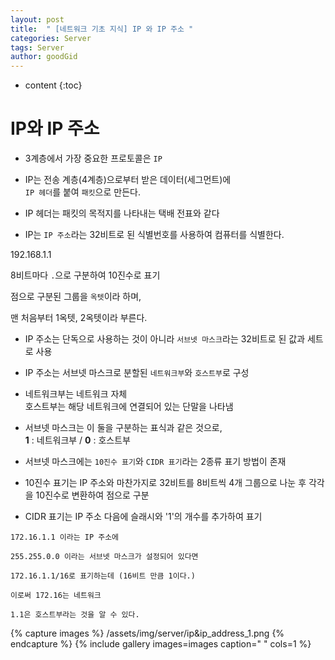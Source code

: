 ```yaml
---
layout: post
title:  " [네트워크 기초 지식] IP 와 IP 주소 "
categories: Server
tags: Server
author: goodGid
---
```

* content
{:toc}



# IP와 IP 주소

* 3계층에서 가장 중요한 프로토콜은 `IP`

* IP는 전송 계층(4계층)으로부터 받은 데이터(세그먼트)에 <br> `IP 헤더`를 붙여 `패킷`으로 만든다.

* IP 헤더는 패킷의 목적지를 나타내는 택배 전표와 같다

* IP는 `IP 주소`라는 32비트로 된 식별번호를 사용하여 컴퓨터를 식별한다.

192.168.1.1

8비트마다 `.`으로 구분하여 10진수로 표기

점으로 구분된 그룹을 `옥텟`이라 하며,

맨 처음부터 1옥텟, 2옥텟이라 부른다.

* IP 주소는 단독으로 사용하는 것이 아니라 `서브넷 마스크`라는 32비트로 된 값과 세트로 사용

* IP 주소는 서브넷 마스크로 분할된 `네트워크부`와 `호스트부`로 구성

* 네트워크부는 네트워크 자체 <br> 호스트부는 해당 네트워크에 연결되어 있는 단말을 나타냄

* 서브넷 마스크는 이 둘을 구분하는 표식과 같은 것으로, <br> <b>1</b> : 네트워크부 / <b>0</b> : 호스트부

* 서브넷 마스크에는 `10진수 표기`와 `CIDR 표기`라는 2종류 표기 방법이 존재

* 10진수 표기는 IP 주소와 마찬가지로 32비트를 8비트씩 4개 그룹으로 나눈 후 각각을 10진수로 변환하여 점으로 구분

* CIDR 표기는 IP 주소 다음에 슬래시와 '1'의 개수를 추가하여 표기

```
172.16.1.1 이라는 IP 주소에

255.255.0.0 이라는 서브넷 마스크가 설정되어 있다면
 
172.16.1.1/16로 표기하는데 (16비트 만큼 1이다.)

이로써 172.16는 네트워크

1.1은 호스트부라는 것을 알 수 있다.
```


{% capture images %}
    /assets/img/server/ip&ip_address_1.png
{% endcapture %}
{% include gallery images=images caption=" " cols=1 %}

